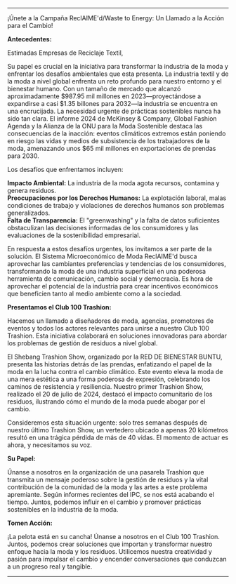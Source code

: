 ---

¡Únete a la Campaña ReclAIME'd/Waste to Energy: Un Llamado a la Acción para el Cambio!

**Antecedentes:**

Estimadas Empresas de Reciclaje Textil,

Su papel es crucial en la iniciativa para transformar la industria de la moda y enfrentar los desafíos ambientales que esta presenta. La industria textil y de la moda a nivel global enfrenta un reto profundo para nuestro entorno y el bienestar humano. Con un tamaño de mercado que alcanzó aproximadamente $987.95 mil millones en 2023—proyectándose a expandirse a casi $1.35 billones para 2032—la industria se encuentra en una encrucijada. La necesidad urgente de prácticas sostenibles nunca ha sido tan clara. El informe 2024 de McKinsey & Company, Global Fashion Agenda y la Alianza de la ONU para la Moda Sostenible destaca las consecuencias de la inacción: eventos climáticos extremos están poniendo en riesgo las vidas y medios de subsistencia de los trabajadores de la moda, amenazando unos $65 mil millones en exportaciones de prendas para 2030.

Los desafíos que enfrentamos incluyen:

**Impacto Ambiental:** La industria de la moda agota recursos, contamina y genera residuos.  
**Preocupaciones por los Derechos Humanos:** La explotación laboral, malas condiciones de trabajo y violaciones de derechos humanos son problemas generalizados.  
**Falta de Transparencia:** El "greenwashing" y la falta de datos suficientes obstaculizan las decisiones informadas de los consumidores y las evaluaciones de la sostenibilidad empresarial.  

En respuesta a estos desafíos urgentes, los invitamos a ser parte de la solución. El Sistema Microeconómico de Moda ReclAIME'd busca aprovechar las cambiantes preferencias y tendencias de los consumidores, transformando la moda de una industria superficial en una poderosa herramienta de comunicación, cambio social y democracia. Es hora de aprovechar el potencial de la industria para crear incentivos económicos que beneficien tanto al medio ambiente como a la sociedad.

**Presentamos el Club 100 Trashion:**

Hacemos un llamado a diseñadores de moda, agencias, promotores de eventos y todos los actores relevantes para unirse a nuestro Club 100 Trashion. Esta iniciativa colaborará en soluciones innovadoras para abordar los problemas de gestión de residuos a nivel global.

El Shebang Trashion Show, organizado por la RED DE BIENESTAR BUNTU, presenta las historias detrás de las prendas, enfatizando el papel de la moda en la lucha contra el cambio climático. Este evento eleva la moda de una mera estética a una forma poderosa de expresión, celebrando los caminos de resistencia y resiliencia. Nuestro primer Trashion Show, realizado el 20 de julio de 2024, destacó el impacto comunitario de los residuos, ilustrando cómo el mundo de la moda puede abogar por el cambio.

Consideremos esta situación urgente: solo tres semanas después de nuestro último Trashion Show, un vertedero ubicado a apenas 20 kilómetros resultó en una trágica pérdida de más de 40 vidas. El momento de actuar es ahora, y necesitamos su voz.

**Su Papel:**

Únanse a nosotros en la organización de una pasarela Trashion que transmita un mensaje poderoso sobre la gestión de residuos y la vital contribución de la comunidad de la moda y las artes a este problema apremiante. Según informes recientes del IPC, se nos está acabando el tiempo. Juntos, podemos influir en el cambio y promover prácticas sostenibles en la industria de la moda.

**Tomen Acción:**

¡La pelota está en su cancha! Únanse a nosotros en el Club 100 Trashion. Juntos, podemos crear soluciones que importan y transformar nuestro enfoque hacia la moda y los residuos. Utilicemos nuestra creatividad y pasión para impulsar el cambio y encender conversaciones que conduzcan a un progreso real y tangible.

---